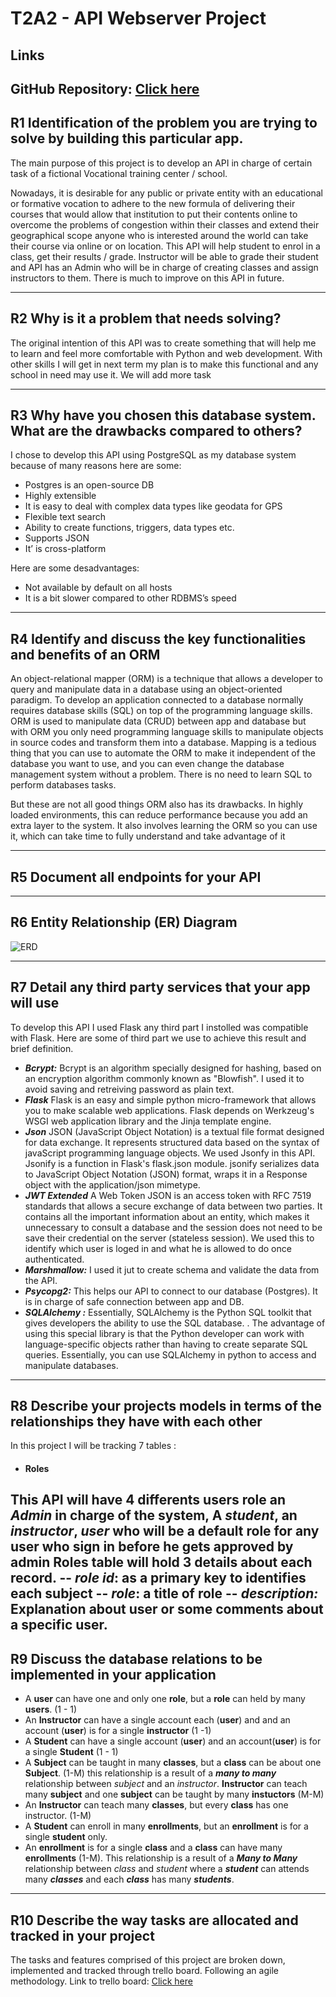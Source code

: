 # T2A2 - API Webserver Project

## Links

**GitHub Repository:** [Click here](https://github.com/ngupange/training_centre_app)
---
## R1 Identification of the problem you are trying to solve by building this particular app.


The main purpose of this project is to develop an API in charge of certain task of a fictional Vocational training center / school.

Nowadays, it is desirable for any public or private entity with an educational or formative vocation to adhere to the new formula of delivering their courses that would allow that institution to put their contents online to overcome the problems of congestion within their classes and extend their geographical scope anyone who is interested around the world can take their course via online or on location.
This API will help student to enrol in a class, get their results / grade. Instructor will be able to grade their student and API has an Admin who will be in charge of creating classes and assign instructors to them. There is much to improve on this API in future. 

---
## R2 Why is it a problem that needs solving?


The original intention of this API was to create something that will help me to learn and feel more comfortable with Python and web development. With other skills I will get in next term my plan is to make this functional and any school in need may use it. We will add more task 

---
## R3 Why have you chosen this database system. What are the drawbacks compared to others?


I chose to develop this API using PostgreSQL as my database system because of many reasons here are some:  

- Postgres is an open-source DB
- Highly extensible
- It is easy to deal with complex data types like geodata for GPS
- Flexible text search 
- Ability to create functions, triggers, data types etc. 
- Supports JSON 
- It’ is cross-platform 

Here are some desadvantages:

- Not available by default on all hosts 
- It is a bit slower compared to other RDBMS’s speed

---
## R4 Identify and discuss the key functionalities and benefits of an ORM


An object-relational mapper (ORM) is a technique that allows a developer to query and manipulate data in a database using an object-oriented paradigm. To develop an application connected to a database normally requires database skills (SQL) on top of the programming language skills.
ORM is used to manipulate data (CRUD) between app and database but with ORM you only need programming language skills to manipulate objects in source codes and transform them into a database. Mapping is a tedious thing that you can use to automate the ORM to make it independent of the database you want to use, and you can even change the database management system without a problem. There is no need to learn SQL to perform databases tasks.

But these are not all good things ORM also has its drawbacks. In highly loaded environments, this can reduce performance because you add an extra layer to the system. It also involves learning the ORM so you can use it, which can take time to fully understand and take advantage of it

---
## R5 Document all endpoints for your API



---
## R6 Entity Relationship (ER) Diagram


![ERD](docs/erd.png)


---
## R7 Detail any third party services that your app will use

To develop this API I used Flask any third part I instolled was compatible with Flask. Here are some of third part we use to achieve this result and brief definition.

- ***Bcrypt:*** Bcrypt is an algorithm specially designed for hashing, based on an encryption algorithm commonly known as "Blowfish". I used it to avoid saving and retreiving password as plain text. 
- ***Flask*** Flask is an easy and simple python micro-framework that allows you to make scalable web applications. Flask depends on Werkzeug's WSGI web application library and the Jinja template engine.
- ***Json*** JSON (JavaScript Object Notation) is a textual file format designed for data exchange. It represents structured data based on the syntax of javaScript programming language objects.  We used Jsonfy in this API. Jsonify is a function in Flask's flask.json module. jsonify serializes data to JavaScript Object Notation (JSON) format, wraps it in a Response object with the application/json mimetype.
- ***JWT Extended*** A Web Token JSON is an access token with RFC 7519 standards that allows a secure exchange of data between two parties. It contains all the important information about an entity, which makes it unnecessary to consult a database and the session does not need to be save their credential on the server (stateless session). We used this to identify which user is loged in and what he is allowed to do once authenticated.
- ***Marshmallow:***  I used it jut to create schema and validate the data from the API.
- ***Psycopg2:*** This helps our API to connect to our database (Postgres). It is in charge of safe connection between app and DB.
- ***SQLAlchemy :*** Essentially, SQLAlchemy is the Python SQL toolkit that gives developers the ability to use the SQL database. . The advantage of using this special library is that the Python developer can work with language-specific objects rather than having to create separate SQL queries. Essentially, you can use SQLAlchemy in python to access and manipulate databases.

---
## R8 Describe your projects models in terms of the relationships they have with each other

In this project I will be tracking 7 tables :

- #### Roles ####
This API will have 4 differents users role an *Admin* in charge of the system, A *student*, an *instructor*, *user* who will be a default role for any user who sign in before he gets approved by admin Roles table will hold 3 details about each record.
-- *role id*: as a primary key to identifies each subject
-- *role*: a title of role
-- *description:* Explanation about user or some comments about a specific user.
---
## R9 Discuss the database relations to be implemented in your application

- A **user** can have one and only one **role**, but a **role** can held by many **users**. (1 - 1)
- An **Instructor** can have a single account each (**user**) and and an account (**user**) is for a single **instructor** (1 -1)
- A **Student** can have a single account (**user**) and an account(**user**) is for a single **Student** (1 - 1)
- A **Subject** can be taught in many **classes**, but a **class** can be about one **Subject**. (1-M) this relationship is a result of a ***many to many*** relationship between *subject* and an *instructor*. **Instructor** can teach many **subject** and one **subject** can be taught by many **instuctors** (M-M)
- An **Instructor** can teach many **classes**, but every **class** has one instructor. (1-M)
- A **Student** can enroll in many **enrollments**, but an **enrollment** is for a single **student** only.
- An **enrollment** is for a single **class** and a **class** can have many **enrollments** (1-M). This relationship is a result of a ***Many to Many*** relationship between *class* and *student* where a ***student*** can attends many ***classes*** and each ***class*** has many ***students***. 

---
## R10 Describe the way tasks are allocated and tracked in your project
The tasks and features comprised of this project are broken down, implemented and tracked through trello board. Following an agile methodology.
Link to trello board: [Click here](https://trello.com/b/PpCH5HJm)

